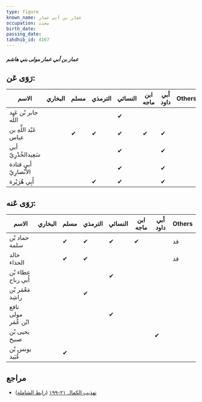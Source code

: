 ```yaml
---
type: figure
known_name: عمار بن أبي عمار
occupation: محدث
birth_date:
passing_date:
tahdhib_id: 4167
---
```

##### عمار بن أبي عمار مولى بني هاشم

## رَوَى عَن:
| الاسم                  | البخاري | مسلم | الترمذي | النسائي | ابن ماجه | أبي داود | Others |
| ---------------------- | ------- | ---- | ------- | ------- | -------- | -------- | ------ |
| جابر بْن عَبد اللَّه   |         |      |         | ✔       |          |          |        |
| عَبْد اللَّهِ بن عباس  |         | ✔    | ✔       | ✔       | ✔        | ✔        |        |
| أبي سَعِيدالخُدْرِيّ   |         |      |         | ✔       |          | ✔        |        |
| أبي قتادة الأَنْصارِيّ |         |      |         | ✔       |          | ✔        |        |
| أَبِي هُرَيْرة         |         |      | ✔       | ✔       |          | ✔        |        |
## رَوَى عَنه:
| الاسم                | البخاري | مسلم | الترمذي | النسائي | ابن ماجه | أبي داود | Others |
| -------------------- | ------- | ---- | ------- | ------- | -------- | -------- | ------ |
| حماد بْن سلمة        |         | ✔    | ✔       | ✔       | ✔        |          | قد     |
| خالد الحذاء          |         | ✔    | ✔       |         |          |          | قد     |
| عطاء بْن أَبي رباح   |         |      |         | ✔       |          |          |        |
| مَعْمَر بْن راشِد    |         |      | ✔       |         |          |          |        |
| نافع مولى ابْن عُمَر |         |      |         | ✔       |          |          |        |
| يحيى بْن صبيح        |         |      |         |         |          | ✔        |        |
| يونس بْن عُبَيد      |         | ✔    |         |         |          |          |        |
## مراجع
- [تهذيب الكمال ٢١-١٩٩](obsidian://open?vault=Tahdhib-al-Kamal&file=Figures/٤١٦٧-عمار%20بن%20أبي%20عمار%20مولى%20بني%20هاشم) ([رابط الشاملة](https://shamela.ws/book/3722/10846))